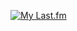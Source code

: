 [![My Last.fm](https://lastfm-recently-played.vercel.app/api?user=joydivided13&count=3)](https://www.last.fm/user/joydivided13)
